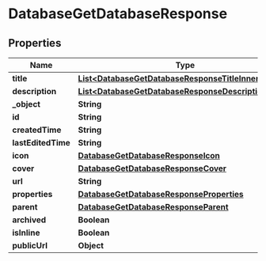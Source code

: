 

# DatabaseGetDatabaseResponse


## Properties

| Name | Type | Description | Notes |
|------------ | ------------- | ------------- | -------------|
|**title** | [**List&lt;DatabaseGetDatabaseResponseTitleInner&gt;**](DatabaseGetDatabaseResponseTitleInner.md) |  |  [optional] |
|**description** | [**List&lt;DatabaseGetDatabaseResponseDescriptionInner&gt;**](DatabaseGetDatabaseResponseDescriptionInner.md) |  |  [optional] |
|**_object** | **String** |  |  [optional] |
|**id** | **String** |  |  [optional] |
|**createdTime** | **String** |  |  [optional] |
|**lastEditedTime** | **String** |  |  [optional] |
|**icon** | [**DatabaseGetDatabaseResponseIcon**](DatabaseGetDatabaseResponseIcon.md) |  |  [optional] |
|**cover** | [**DatabaseGetDatabaseResponseCover**](DatabaseGetDatabaseResponseCover.md) |  |  [optional] |
|**url** | **String** |  |  [optional] |
|**properties** | [**DatabaseGetDatabaseResponseProperties**](DatabaseGetDatabaseResponseProperties.md) |  |  [optional] |
|**parent** | [**DatabaseGetDatabaseResponseParent**](DatabaseGetDatabaseResponseParent.md) |  |  [optional] |
|**archived** | **Boolean** |  |  [optional] |
|**isInline** | **Boolean** |  |  [optional] |
|**publicUrl** | **Object** |  |  [optional] |



